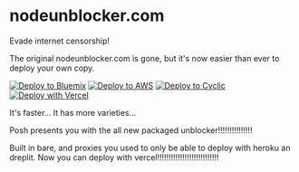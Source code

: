 # nodeunblocker.com

Evade internet censorship!

The original nodeunblocker.com is gone, but it's now easier than ever to deploy your own copy.

[![Deploy to Bluemix](https://cloud.ibm.com/devops/setup/deploy/button.png)](https://bluemix.net/deploy?repository=https://github.com/P05h/packagex)
[![Deploy to AWS](https://oneclick.amplifyapp.com/button.svg)](https://console.aws.amazon.com/amplify/home#/deploy?repo=https://github.com/P05h/packagex)
[![Deploy to Cyclic](https://deploy.cyclic.sh/button.svg)](https://deploy.cyclic.sh/)
[![Deploy with Vercel](https://vercel.com/button)](https://vercel.com/new/clone?repository-url=https://github.com/P05h/packagex)

It's faster...
It has more varieties...

Posh presents you with the all new packaged unblocker!!!!!!!!!!!!!!!

Built in bare, and proxies you used to only be able to deploy with heroku an dreplit. Now you can deploy with vercel!!!!!!!!!!!!!!!!!!!!!!!!!!!
